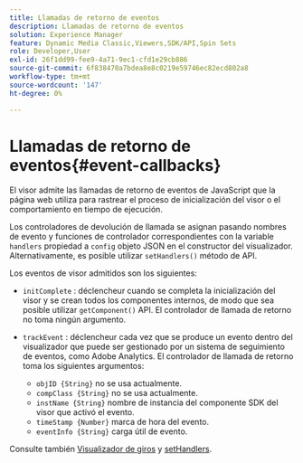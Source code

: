 ```yaml
---
title: Llamadas de retorno de eventos
description: Llamadas de retorno de eventos
solution: Experience Manager
feature: Dynamic Media Classic,Viewers,SDK/API,Spin Sets
role: Developer,User
exl-id: 26f1dd99-fee9-4a71-9ec1-cfd1e29cb886
source-git-commit: 6f838470a7bdea8e8c0219e59746ec82ecd802a8
workflow-type: tm+mt
source-wordcount: '147'
ht-degree: 0%

---
```


# Llamadas de retorno de eventos{#event-callbacks}

El visor admite las llamadas de retorno de eventos de JavaScript que la página web utiliza para rastrear el proceso de inicialización del visor o el comportamiento en tiempo de ejecución.

Los controladores de devolución de llamada se asignan pasando nombres de evento y funciones de controlador correspondientes con la variable `handlers` propiedad a `config` objeto JSON en el constructor del visualizador. Alternativamente, es posible utilizar `setHandlers()` método de API.

Los eventos de visor admitidos son los siguientes:

* `initComplete` : déclencheur cuando se completa la inicialización del visor y se crean todos los componentes internos, de modo que sea posible utilizar `getComponent()` API. El controlador de llamada de retorno no toma ningún argumento.

* `trackEvent` : déclencheur cada vez que se produce un evento dentro del visualizador que puede ser gestionado por un sistema de seguimiento de eventos, como Adobe Analytics. El controlador de llamada de retorno toma los siguientes argumentos:

   * `objID {String}` no se usa actualmente.
   * `compClass {String}` no se usa actualmente.
   * `instName {String}` nombre de instancia del componente SDK del visor que activó el evento.
   * `timeStamp {Number}` marca de hora del evento.
   * `eventInfo {String}` carga útil de evento.

Consulte también [Visualizador de giros](../../c-html5-s7-aem-asset-viewers/c-html5-spin-viewer-about/c-html5-spin-viewer-javascriptapiref/r-html5-spin-viewer-javascriptapiref-spinviewer.md#reference-59b70dd7b58c43059bd85e3295441195) y [setHandlers](../../c-html5-s7-aem-asset-viewers/c-html5-spin-viewer-about/c-html5-spin-viewer-javascriptapiref/r-html5-spin-viewer-javascriptapiref-sethandlers.md#reference-d2223794fb45440094e9fdb5e9b73bef).

